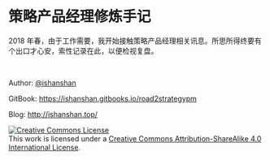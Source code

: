 # 策略产品经理修炼手记

2018 年春，由于工作需要，我开始接触策略产品经理相关讯息。所思所得终要有个出口才心安，索性记录在此，以便检视复盘。

<br>

Author: [@ishanshan](https://github.com/ishanshan)

GitBook: https://ishanshan.gitbooks.io/road2strategypm

Blog: http://ishanshan.top/

<a rel="license" href="http://creativecommons.org/licenses/by-sa/4.0/"><img alt="Creative Commons License" style="border-width:0" src="https://i.creativecommons.org/l/by-sa/4.0/88x31.png" /></a><br />This work is licensed under a <a rel="license" href="http://creativecommons.org/licenses/by-sa/4.0/">Creative Commons Attribution-ShareAlike 4.0 International License</a>.


